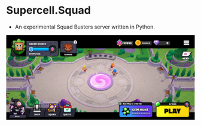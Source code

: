 # Supercell.Squad

- An experimental Squad Busters server written in Python.

![Screenshot](image-2.png)
